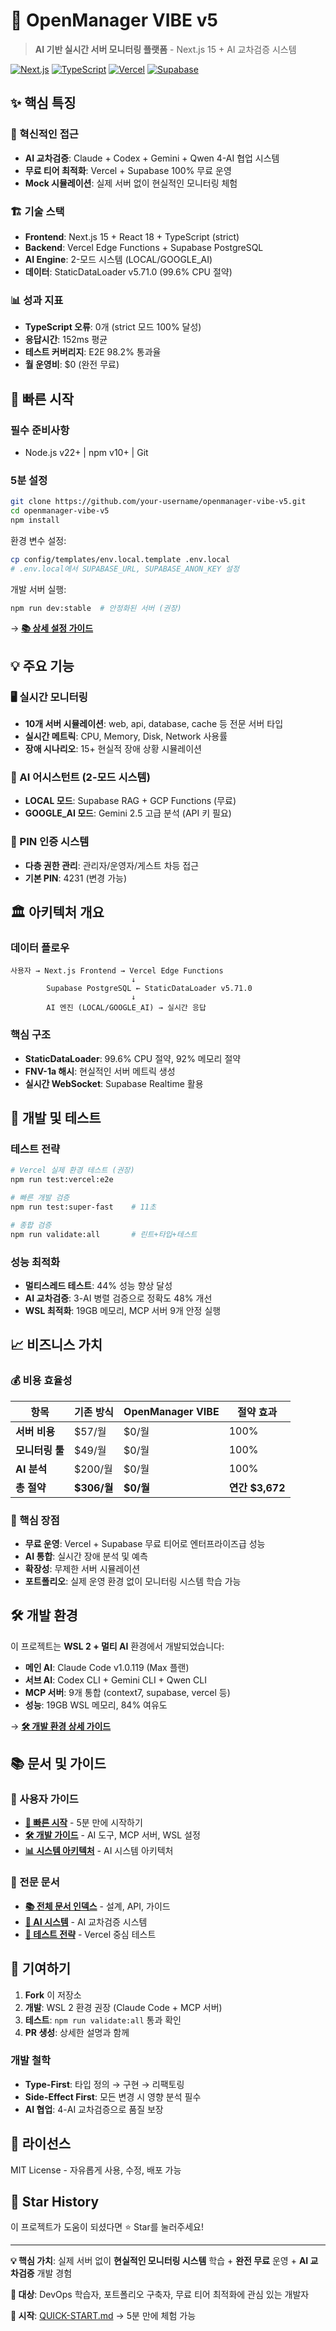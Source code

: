 # 🌟 OpenManager VIBE v5

> **AI 기반 실시간 서버 모니터링 플랫폼** - Next.js 15 + AI 교차검증 시스템

[![Next.js](https://img.shields.io/badge/Next.js-15.4.5-black)](https://nextjs.org/)
[![TypeScript](https://img.shields.io/badge/TypeScript-5.7.3-blue)](https://www.typescriptlang.org/)
[![Vercel](https://img.shields.io/badge/Vercel-Deploy-green)](https://vercel.com/)
[![Supabase](https://img.shields.io/badge/Supabase-PostgreSQL-teal)](https://supabase.com/)

## ✨ 핵심 특징

### 🎯 혁신적인 접근
- **AI 교차검증**: Claude + Codex + Gemini + Qwen 4-AI 협업 시스템
- **무료 티어 최적화**: Vercel + Supabase 100% 무료 운영
- **Mock 시뮬레이션**: 실제 서버 없이 현실적인 모니터링 체험

### 🏗️ 기술 스택
- **Frontend**: Next.js 15 + React 18 + TypeScript (strict)
- **Backend**: Vercel Edge Functions + Supabase PostgreSQL
- **AI Engine**: 2-모드 시스템 (LOCAL/GOOGLE_AI)
- **데이터**: StaticDataLoader v5.71.0 (99.6% CPU 절약)

### 📊 성과 지표
- **TypeScript 오류**: 0개 (strict 모드 100% 달성)
- **응답시간**: 152ms 평균
- **테스트 커버리지**: E2E 98.2% 통과율
- **월 운영비**: $0 (완전 무료)

## 🚀 빠른 시작

### 필수 준비사항
- Node.js v22+ | npm v10+ | Git

### 5분 설정
```bash
git clone https://github.com/your-username/openmanager-vibe-v5.git
cd openmanager-vibe-v5
npm install
```

환경 변수 설정:
```bash
cp config/templates/env.local.template .env.local
# .env.local에서 SUPABASE_URL, SUPABASE_ANON_KEY 설정
```

개발 서버 실행:
```bash
npm run dev:stable  # 안정화된 서버 (권장)
```

→ **[📚 상세 설정 가이드](./docs/QUICK-START.md)**

## 💡 주요 기능

### 🖥️ 실시간 모니터링
- **10개 서버 시뮬레이션**: web, api, database, cache 등 전문 서버 타입
- **실시간 메트릭**: CPU, Memory, Disk, Network 사용률
- **장애 시나리오**: 15+ 현실적 장애 상황 시뮬레이션

### 🤖 AI 어시스턴트 (2-모드 시스템)
- **LOCAL 모드**: Supabase RAG + GCP Functions (무료)
- **GOOGLE_AI 모드**: Gemini 2.5 고급 분석 (API 키 필요)

### 🔐 PIN 인증 시스템
- **다층 권한 관리**: 관리자/운영자/게스트 차등 접근
- **기본 PIN**: 4231 (변경 가능)

## 🏛️ 아키텍처 개요

### 데이터 플로우
```
사용자 → Next.js Frontend → Vercel Edge Functions
                           ↓
        Supabase PostgreSQL ← StaticDataLoader v5.71.0
                           ↓
        AI 엔진 (LOCAL/GOOGLE_AI) → 실시간 응답
```

### 핵심 구조
- **StaticDataLoader**: 99.6% CPU 절약, 92% 메모리 절약
- **FNV-1a 해시**: 현실적인 서버 메트릭 생성
- **실시간 WebSocket**: Supabase Realtime 활용

## 🧪 개발 및 테스트

### 테스트 전략
```bash
# Vercel 실제 환경 테스트 (권장)
npm run test:vercel:e2e

# 빠른 개발 검증
npm run test:super-fast    # 11초

# 종합 검증
npm run validate:all       # 린트+타입+테스트
```

### 성능 최적화
- **멀티스레드 테스트**: 44% 성능 향상 달성
- **AI 교차검증**: 3-AI 병렬 검증으로 정확도 48% 개선
- **WSL 최적화**: 19GB 메모리, MCP 서버 9개 안정 실행

## 📈 비즈니스 가치

### 💰 비용 효율성
| 항목 | 기존 방식 | OpenManager VIBE | 절약 효과 |
|------|----------|------------------|----------|
| **서버 비용** | $57/월 | $0/월 | 100% |
| **모니터링 툴** | $49/월 | $0/월 | 100% |
| **AI 분석** | $200/월 | $0/월 | 100% |
| **총 절약** | **$306/월** | **$0/월** | **연간 $3,672** |

### 🎯 핵심 장점
- **무료 운영**: Vercel + Supabase 무료 티어로 엔터프라이즈급 성능
- **AI 통합**: 실시간 장애 분석 및 예측
- **확장성**: 무제한 서버 시뮬레이션
- **포트폴리오**: 실제 운영 환경 없이 모니터링 시스템 학습 가능

## 🛠️ 개발 환경

이 프로젝트는 **WSL 2 + 멀티 AI** 환경에서 개발되었습니다:

- **메인 AI**: Claude Code v1.0.119 (Max 플랜)
- **서브 AI**: Codex CLI + Gemini CLI + Qwen CLI
- **MCP 서버**: 9개 통합 (context7, supabase, vercel 등)
- **성능**: 19GB WSL 메모리, 84% 여유도

→ **[🛠️ 개발 환경 상세 가이드](./docs/DEVELOPMENT.md)**

## 📚 문서 및 가이드

### 📖 사용자 가이드
- **[🚀 빠른 시작](./docs/QUICK-START.md)** - 5분 만에 시작하기
- **[🛠️ 개발 가이드](./docs/DEVELOPMENT.md)** - AI 도구, MCP 서버, WSL 설정
- **[📊 시스템 아키텍처](./docs/design/current/system-architecture-ai.md)** - AI 시스템 아키텍처

### 🔗 전문 문서
- **[📚 전체 문서 인덱스](./docs/README.md)** - 설계, API, 가이드
- **[🤖 AI 시스템](./docs/ai/)** - AI 교차검증 시스템
- **[🧪 테스트 전략](./docs/testing/README.md)** - Vercel 중심 테스트

## 🤝 기여하기

1. **Fork** 이 저장소
2. **개발**: WSL 2 환경 권장 (Claude Code + MCP 서버)
3. **테스트**: `npm run validate:all` 통과 확인
4. **PR 생성**: 상세한 설명과 함께

### 개발 철학
- **Type-First**: 타입 정의 → 구현 → 리팩토링
- **Side-Effect First**: 모든 변경 시 영향 분석 필수
- **AI 협업**: 4-AI 교차검증으로 품질 보장

## 📄 라이선스

MIT License - 자유롭게 사용, 수정, 배포 가능

## 🌟 Star History

이 프로젝트가 도움이 되셨다면 ⭐ Star를 눌러주세요!

---

**💡 핵심 가치**: 실제 서버 없이 **현실적인 모니터링 시스템** 학습 + **완전 무료** 운영 + **AI 교차검증** 개발 경험

**🎯 대상**: DevOps 학습자, 포트폴리오 구축자, 무료 티어 최적화에 관심 있는 개발자

**🚀 시작**: [QUICK-START.md](./docs/QUICK-START.md) → 5분 만에 체험 가능
